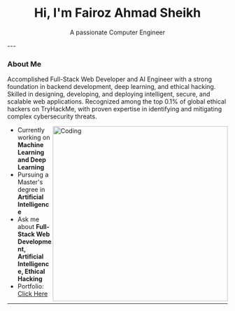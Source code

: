 <h1 align="center">Hi, I'm Fairoz Ahmad Sheikh</h1>
<p align="center">A passionate Computer Engineer</p>
---

### About Me
Accomplished Full-Stack Web Developer and AI Engineer with a strong foundation in backend development, deep learning, and ethical hacking. Skilled in designing, developing, and deploying intelligent, secure, and scalable web applications. Recognized among the top 0.1% of global ethical hackers on TryHackMe, with proven expertise in identifying and mitigating complex cybersecurity threats.

<img align="right" alt="Coding" width="400" src="https://cdn.dribbble.com/users/1162077/screenshots/3848914/programmer.gif">

- Currently working on **Machine Learning and Deep Learning**  
- Pursuing a Master's degree in **Artificial Intelligence**  
- Ask me about **Full-Stack Web Development, Artificial Intelligence, Ethical Hacking**  
- Portfolio: [Click Here](https://portfolio-three-gray-24.vercel.app/)  

---
